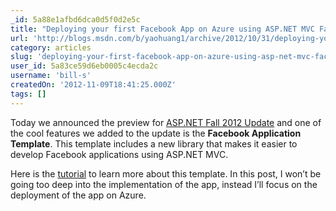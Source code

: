 ```yaml
---
_id: 5a88e1afbd6dca0d5f0d2e5c
title: "Deploying your first Facebook App on Azure using ASP.NET MVC Facebook Template"
url: 'http://blogs.msdn.com/b/yaohuang1/archive/2012/10/31/deploying-your-first-facebook-app-on-azure-using-asp-net-mvc-facebook-template.aspx'
category: articles
slug: 'deploying-your-first-facebook-app-on-azure-using-asp-net-mvc-facebook-template'
user_id: 5a83ce59d6eb0005c4ecda2c
username: 'bill-s'
createdOn: '2012-11-09T18:41:25.000Z'
tags: []
---
```


Today we announced the preview for <a href="http://www.asp.net/vnext">ASP.NET Fall 2012 Update</a> and one of the cool features we added to the update is the <strong>Facebook Application Template</strong>. This template includes a new library that makes it easier to develop Facebook applications using ASP.NET MVC.

Here is the <a href="http://www.asp.net/vnext/overview/fall-2012-update/facebook-application-template-tutorial">tutorial</a> to learn more about this template. In this post, I won’t be going too deep into the implementation of the app, instead I’ll focus on the deployment of the app on Azure.
